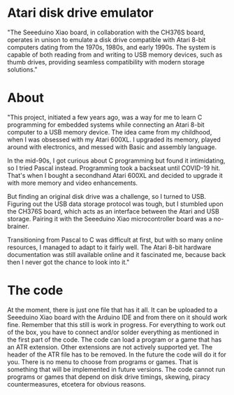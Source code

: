 # Atari disk drive emulator
"The Seeeduino Xiao board, in collaboration with the CH376S board, operates in unison to emulate a disk drive compatible with Atari 8-bit computers dating from the 1970s, 1980s, and early 1990s. The system is capable of both reading from and writing to USB memory devices, such as thumb drives, providing seamless compatibility with modern storage solutions."
# About
"This project, initiated a few years ago, was a way for me to learn C programming for embedded systems while connecting an Atari 8-bit computer to a USB memory device. The idea came from my childhood, when I was obsessed with my Atari 600XL. I upgraded its memory, played around with electronics, and messed with Basic and assembly language.

In the mid-90s, I got curious about C programming but found it intimidating, so I tried Pascal instead. Programming took a backseat until COVID-19 hit. That's when I bought a secondhand Atari 600XL and decided to upgrade it with more memory and video enhancements.

But finding an original disk drive was a challenge, so I turned to USB. Figuring out the USB data storage protocol was tough, but I stumbled upon the CH376S board, which acts as an interface between the Atari and USB storage. Pairing it with the Seeeduino Xiao microcontroller board was a no-brainer.

Transitioning from Pascal to C was difficult at first, but with so many online resources, I managed to adapt to it fairly well. The Atari 8-bit hardware documentation was still available online and it fascinated me, because back then I never got the chance to look into it."
# The code
At the moment, there is just one file that has it all. It can be uploaded to a Seeeduino Xiao board with the Arduino IDE and from there on it should work fine.
Remember that this still is work in progress. For everything to work out of the box, you have to connect and/or solder everything as mentioned in the first part of the code.
The code can load a program or a game that has an ATR extension. Other extensions are not actively supported yet. The header of the ATR file has to be removed. In the future the code will do it for you. There is no menu to choose from programs or games. That is something that will be implemented in future versions. The code cannot run programs or games that depend on disk drive timings, skewing, piracy countermeasures, etcetera for obvious reasons.
